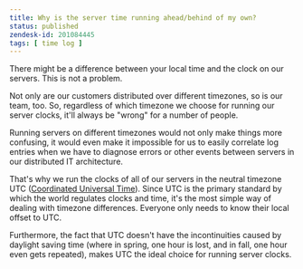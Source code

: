 ```yaml
---
title: Why is the server time running ahead/behind of my own?
status: published
zendesk-id: 201084445
tags: [ time log ]
---
```


There might be a difference between your local time and the clock on our servers. This is not a problem.

Not only are our customers distributed over different timezones, so is our team, too. So, regardless of which timezone we choose for running our server clocks, it'll always be "wrong" for a number of people. 

Running servers on different timezones would not only make things more confusing, it would even make it impossible for us to easily correlate log entries when we have to diagnose errors or other events between servers in our distributed IT architecture.

That's why we run the clocks of all of our servers in the neutral timezone UTC ([Coordinated Universal Time](http://en.wikipedia.org/wiki/Coordinated_Universal_Time)). Since UTC is the primary standard by which the world regulates clocks and time, it's the most simple way of dealing with timezone differences. Everyone only needs to know their local offset to UTC.

Furthermore, the fact that UTC doesn't have the incontinuities caused by daylight saving time (where in spring, one hour is lost, and in fall, one hour even gets repeated), makes UTC the ideal choice for running server clocks.
